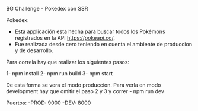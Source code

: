BG Challenge - Pokedex con SSR 

Pokedex:
- Esta applicación esta hecha para buscar todos los Pokémons registrados en la API https://pokeapi.co/.
- Fue realizada desde cero teniendo en cuenta el ambiente de produccion y de desarrollo.

Para correla hay que realizar los siguientes pasos:

1- npm install
2- npm run build
3- npm start

De esta forma se vera el modo produccion.
Para verla en modo development hay que omitir el paso 2 y 3 y correr - npm run dev 

Puertos:
-PROD: 9000
-DEV: 8000


